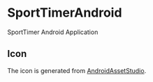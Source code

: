 # SportTimerAndroid
SportTimer Android Application



## Icon

The icon is generated from [AndroidAssetStudio](https://romannurik.github.io/AndroidAssetStudio/icons-launcher.html#foreground.type=clipart&foreground.clipart=access_alarm&foreground.space.trim=1&foreground.space.pad=0.15&foreColor=rgb(0%2C%200%2C%200)&backColor=rgb(63%2C%2081%2C%20181)&crop=0&backgroundShape=circle&effects=none&name=ic_launcher).
